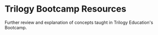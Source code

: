 # Trilogy Bootcamp Resources
Further review and explanation of concepts taught in Trilogy Education's Bootcamp.
